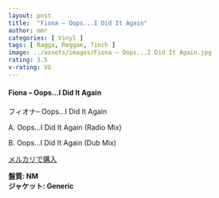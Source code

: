 ```yaml
---
layout: post
title:  "Fiona – Oops...I Did It Again"
author: mmr
categories: [ Vinyl ]
tags: [ Ragga, Reggae, 7inch ]
image: ../assets/images/Fiona – Oops...I Did It Again.jpg
rating: 3.5
v-rating: VG
---
```


#### Fiona – Oops...I Did It Again

フィオナ– Oops...I Did It Again

A. Oops...I Did It Again (Radio Mix)

B. Oops...I Did It Again (Dub Mix)

[メルカリで購入](https://jp.mercari.com/item/m36953561073)

<div class="mt-4 mb-4 d-flex align-items-center">
<strong class="mr-1">盤質: NM</strong>
</div>
<div class="mt-4 mb-4 d-flex align-items-center">
<strong class="mr-1">ジャケット: Generic</strong>
</div>
